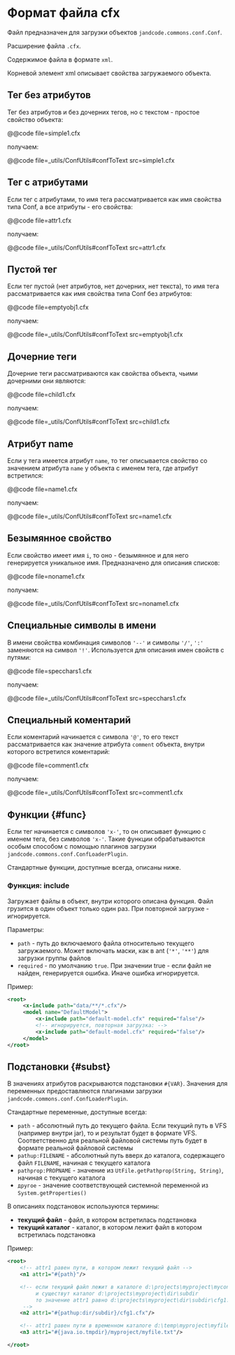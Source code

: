 
Формат файла cfx
================

Файл предназначен для загрузки объектов `jandcode.commons.conf.Conf`.

Расширение файла `.cfx`.

Содержимое файла в формате `xml`.

Корневой элемент xml описывает свойства загружаемого объекта. 

Тег без атрибутов
-----------------

Тег без атрибутов и без дочерних тегов, но с текстом - простое свойство объекта:

@@code file=simple1.cfx

получаем:
 
@@code file=_utils/ConfUtils#confToText
    src=simple1.cfx 

Тег c атрибутами
-----------------

Если тег с атрибутами, то имя тега рассматривается как имя свойства типа Conf,
а все атрибуты - его свойства:

@@code file=attr1.cfx

получаем:
 
@@code file=_utils/ConfUtils#confToText
    src=attr1.cfx 


Пустой тег
----------

Если тег пустой (нет атрибутов, нет дочерних, нет текста), 
то имя тега рассматривается как имя свойства типа Conf без атрибутов:

@@code file=emptyobj1.cfx

получаем:
 
@@code file=_utils/ConfUtils#confToText
    src=emptyobj1.cfx 


Дочерние теги
-------------

Дочерние теги рассматриваются как свойства объекта, чьими дочерними они являются:

@@code file=child1.cfx

получаем:
 
@@code file=_utils/ConfUtils#confToText
    src=child1.cfx 


Атрибут name
------------

Если у тега имеется атрибут `name`, то тег описывается свойство со значением
атрибута `name` у объекта с именем тега, где атрибут встретился:

@@code file=name1.cfx

получаем:
 
@@code file=_utils/ConfUtils#confToText
    src=name1.cfx 


Безымянное свойство
-------------------

Если свойство имеет имя `i`, то оно - безымянное и для него генерируется уникальное имя.
Предназначено для описания списков:

@@code file=noname1.cfx

получаем:
 
@@code file=_utils/ConfUtils#confToText
    src=noname1.cfx 


Специальные символы в имени
--------------------------- 

В имени свойства комбинация символов `'--'` и символы `'/'`, `':'`
заменяются на символ `'!'`. Используется для описания имен свойств с путями:

@@code file=specchars1.cfx

получаем:
 
@@code file=_utils/ConfUtils#confToText
    src=specchars1.cfx 


Специальный коментарий
----------------------

Если коментарий начинается с символа `'@'`, то его текст рассматривается как 
значение атрибута `comment` объекта, внутри которого встретился коментарий:

@@code file=comment1.cfx

получаем:
 
@@code file=_utils/ConfUtils#confToText
    src=comment1.cfx 

  
Функции {#func}
-------

Если тег начинается с символов `'x-'`, то он описывает функцию с именем тега,
без символов `'x-'`. Такие функции обрабатываются особым способом с помощью плагинов
загрузки `jandcode.commons.conf.ConfLoaderPlugin`.

Стандартные функции, доступные всегда, описаны ниже.


### Функция: include

Загружает файлы в объект, внутри которого описана функция. Файл
грузится в один объект только один раз. При повторной загрузке - игнорируется. 

Параметры:

* `path` - путь до включаемого файла относительно текущего загружаемого. Может
  включать маски, как в ant (`'*'`, `'**'`) для загрузки группы файлов
* `required` - по умолчанию `true`. При значении true - если файл не найден,
  генерируется ошибка. Иначе ошибка игнорируется.

Пример:

```xml
<root>
     <x-include path="data/**/*.cfx"/>
     <model name="DefaultModel">
         <x-include path="default-model.cfx" required="false"/>
         <!-- игнорируется, повторная загрузка: -->
         <x-include path="default-model.cfx" required="false"/> 
     </model>
</root>
```


Подстановки {#subst}
-----------

В значениях атрибутов раскрываются подстановки `#{VAR}`.
Значения для переменных предоставляются плагинами
загрузки `jandcode.commons.conf.ConfLoaderPlugin`.

Стандартные переменные, доступные всегда:

* `path` - абсолютный путь до текущего файла. Если текущий путь в VFS (например внутри jar),
  то и результат будет в формате VFS. Соответственно для реальной файловой системы
  путь будет в формате реальной файловой системы
* `pathup:FILENAME` - абсолютный путь вверх до каталога, содержащего файл `FILENAME`,
  начиная с текущего каталога
* `pathprop:PROPNAME` - значение из `UtFile.getPathprop(String, String)`, начиная с
  текущего каталога
* `другое` - значение соответствующей системной переменной из `System.getProperties()`

В описаниях подстановок используются термины:

* **текущий файл** - файл, в котором встретилась подстановка
* **текущий каталог** - каталог, в котором лежит файл в котором встретилась
  подстановка

Пример:

```xml
<root>
    <!-- attr1 равен пути, в котором лежит текущий файл -->
    <n1 attr1="#{path}"/>

    <!-- если текущий файл лежит в каталоге d:\projects\myproject\myconfig
         и существут каталог d:\projects\myproject\dir\subdir
         то значение attr1 равно d:\projects\myproject\dir\subdir\cfg1.cfx
     -->
    <n2 attr1="#{pathup:dir/subdir}/cfg1.cfx"/>

    <!-- attr1 равен пути в временном каталоге d:\temp\myproject\myfile.txt -->
    <n3 attr1="#{java.io.tmpdir}/myproject/myfile.txt"/>

</root>
```



